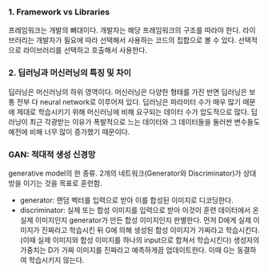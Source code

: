 ### 1. Framework vs Libraries
프레임워크는 개발의 뼈대이다. 개발자는 해당 프레임워크의 구조를 따라야 한다. 라이브러리는 개발자가 필요에 따라 선택해서 사용하는 코드의 집합으로 볼 수 있다. 선택적으로 라이브러리를 선택하고 호출해서 사용한다.

### 2. 딥러닝과 머신러닝의 특징 및 차이
딥러닝은 머신러닝의 하위 영역이다. 머신러닝은 다양한 형태를 가진 반면 딥러닝은 보통 전부 다 neural network로 이루어져 있다. 딥러닝은 파라미터 수가 매우 많기 때문에 제대로 학습시키기 위해 머신러닝에 비해 요구되는 데이터 수가 압도적으로 많다. 딥러닝이 최근 각광받는 이유가 폭발적으로 느는 데이터와 그 데이터들을 둘러싼 변수들도 예전에 비해 너무 많이 증가했기 때문이다.

### GAN: 적대적 생성 신경망
generative model의 한 종류.
2개의 네트워크(Generator와 Discriminator)가 상대방을 이기는 것을 목표로 훈련함.
- generator: 랜덤 벡터를 입력으로 받아 이를 합성된 이미지로 디코딩한다. 
- discriminator: 실제 또는 합성 이미지를 입력으로 받아 이것이 훈련 데이터에서 온 실제 이미지인지 generator가 만든 합성 이미지인지 판별한다.
먼저 D에게 실제 이미지가 진짜라고 학습시킨 뒤 G에 의해 생성된 합성 이미지가 가짜라고 학습시킨다. (이때 실제 이미지와 합성 이미지를 하나의 input으로 합쳐서 학습시킨다)
생성자의 가중치는 D가 가짜 이미지를 진짜라고 예측하게끔 업데이트한다. 이때 G는 동결하여 학습시키지 않는다.
